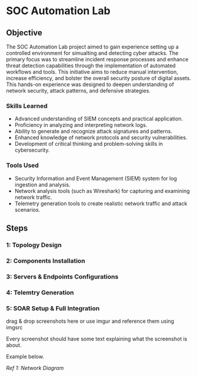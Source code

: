# SOC Automation Lab

## Objective

The SOC Automation Lab project aimed to gain experience setting up a controlled environment for simualting and detecting cyber attacks. The primary focus was to streamline incident response processes and enhance threat detection capabilities through the implementation of automated workflows and tools. This initiative aims to reduce manual intervention, increase efficiency, and bolster the overall security posture of digital assets. This hands-on experience was designed to deepen understanding of network security, attack patterns, and defensive strategies.

### Skills Learned

- Advanced understanding of SIEM concepts and practical application.
- Proficiency in analyzing and interpreting network logs.
- Ability to generate and recognize attack signatures and patterns.
- Enhanced knowledge of network protocols and security vulnerabilities.
- Development of critical thinking and problem-solving skills in cybersecurity.

### Tools Used

- Security Information and Event Management (SIEM) system for log ingestion and analysis.
- Network analysis tools (such as Wireshark) for capturing and examining network traffic.
- Telemetry generation tools to create realistic network traffic and attack scenarios.

## Steps

### 1: Topology Design


### 2: Components Installation

### 3: Servers & Endpoints Configurations

### 4: Telemtry Generation

### 5: SOAR Setup & Full Integration
drag & drop screenshots here or use imgur and reference them using imgsrc

Every screenshot should have some text explaining what the screenshot is about.

Example below.

*Ref 1: Network Diagram*
